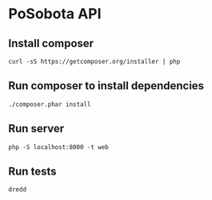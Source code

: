 # PoSobota API

## Install composer

    curl -sS https://getcomposer.org/installer | php

## Run composer to install dependencies

    ./composer.phar install

## Run server

    php -S localhost:8000 -t web

## Run tests

    dredd

